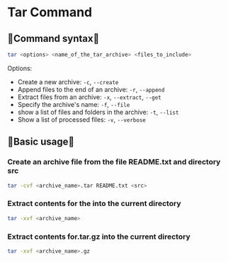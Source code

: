 # Tar Command

## 📖Command syntax📖

```bash
tar <options> <name_of_the_tar_archive> <files_to_include>
```

Options:

- Create a new archive: ``-c``, ``--create``
- Append files to the end of an archive:  ``-r``, ``--append``
- Extract files from an archive: ``-x``, ``--extract``, ``--get``
- Specify the archive's name: ``-f``, ``--file``
- show a list of files and folders in the archive: ``-t``, ``--list``
- Show a list of processed files: ``-v``, ``--verbose``

## 🔧Basic usage🔧

### Create an archive file from the file README.txt and directory src

```bash
tar -cvf <archive_name>.tar README.txt <src>
```

### Extract contents for the into the current directory

```bash
tar -xvf <archive_name>
```

### Extract contents for.tar.gz into the current directory

```bash
tar -xvf <archive_name>.gz
```
